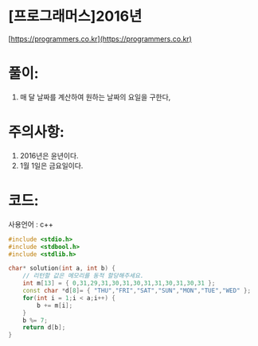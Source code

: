 # [프로그래머스]2016년

[https://programmers.co.kr](https://programmers.co.kr)

# **풀이:**
1. 매 달 날짜를 계산하여 원하는 날짜의 요일을 구한다,

# **주의사항:**

1. 2016년은 윤년이다.
2. 1월 1일은 금요일이다.

# **코드:**
사용언어 : c++
```c++
#include <stdio.h>
#include <stdbool.h>
#include <stdlib.h>

char* solution(int a, int b) {
    // 리턴할 값은 메모리를 동적 할당해주세요.
    int m[13] = { 0,31,29,31,30,31,30,31,31,30,31,30,31 };
	const char *d[8]= { "THU","FRI","SAT","SUN","MON","TUE","WED" };
	for(int i = 1;i < a;i++) {
		b += m[i];
	}
	b %= 7;
    return d[b];
}
```

